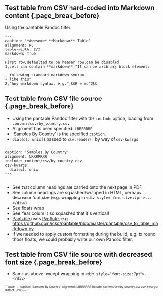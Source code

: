 

## Test table from CSV hard-coded into Markdown content {.page_break_before}

Using the pantable Pandoc filter.

```table
---
caption: '*Awesome* **Markdown** Table'
alignment: RC
table-width: 2/3
markdown: True
---
First row,defaulted to be header row,can be disabled
1,cell can contain **markdown**,"It can be aribrary block element:

- following standard markdown syntax
- like this"
2,"Any markdown syntax, e.g.",$$E = mc^2$$
```


## Test table from CSV file source {.page_break_before}

- Using the pantable Pandoc filter with the `include` option, loading from `content/csv/by_country.csv`.
- Alignment has been specified: `LRRRRRRR`.
- 'Samples By Country' is the specified `caption`.
- `dialect: unix` is passed to `csv.reader()` by way of `csv-kwargs`


```table
---
caption: 'Samples By Country'
alignment: LRRRRRRR
include: content/csv/by_country.csv
csv-kwargs:
  dialect: unix
---


```

- See that column headings are carried onto the next page in PDF.
- See column headings are squashed/wrapped in HTML, perhaps decrease font size (e.g. wrapping in `<div style="font-size:7pt">...</div>`)
- See floats wrap
- See Year colum is so squashed that it's vertical!
- [Pantable ](https://github.com/ickc/pantable) uses [Panflute](https://pypi.org/project/panflute/), e.g. https://github.com/ickc/pantable/blob/master/pantable/csv_to_table_markdown.py
- If we needed to apply custom formatting during the build, e.g. to round those floats, we could probably write our own Pandoc filter.


## Test table from CSV file source with decreased font size {.page_break_before}

- Same as above, except wrapping in `<div style="font-size:7pt">...</div>`

<div style="font-size:7pt">
```table
---
caption: 'Samples By Country'
alignment: LRRRRRRR
include: content/csv/by_country.csv
csv-kwargs:
  dialect: unix
---
```
</div>